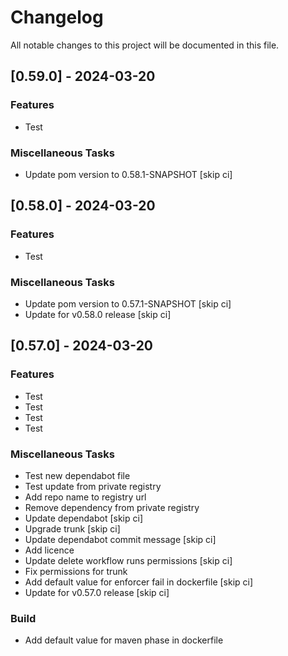 # Changelog

All notable changes to this project will be documented in this file.

## [0.59.0] - 2024-03-20

### Features

- Test

### Miscellaneous Tasks

- Update pom version to 0.58.1-SNAPSHOT [skip ci]

## [0.58.0] - 2024-03-20

### Features

- Test

### Miscellaneous Tasks

- Update pom version to 0.57.1-SNAPSHOT [skip ci]
- Update for v0.58.0 release [skip ci]

## [0.57.0] - 2024-03-20

### Features

- Test
- Test
- Test
- Test

### Miscellaneous Tasks

- Test new dependabot file
- Test update from private registry
- Add repo name to registry url
- Remove dependency from private registry
- Update dependabot [skip ci]
- Upgrade trunk [skip ci]
- Update dependabot commit message [skip ci]
- Add licence
- Update delete workflow runs permissions [skip ci]
- Fix permissions for trunk
- Add default value for enforcer fail in dockerfile [skip ci]
- Update for v0.57.0 release [skip ci]

### Build

- Add default value for maven phase in dockerfile

<!-- generated by git-cliff -->
